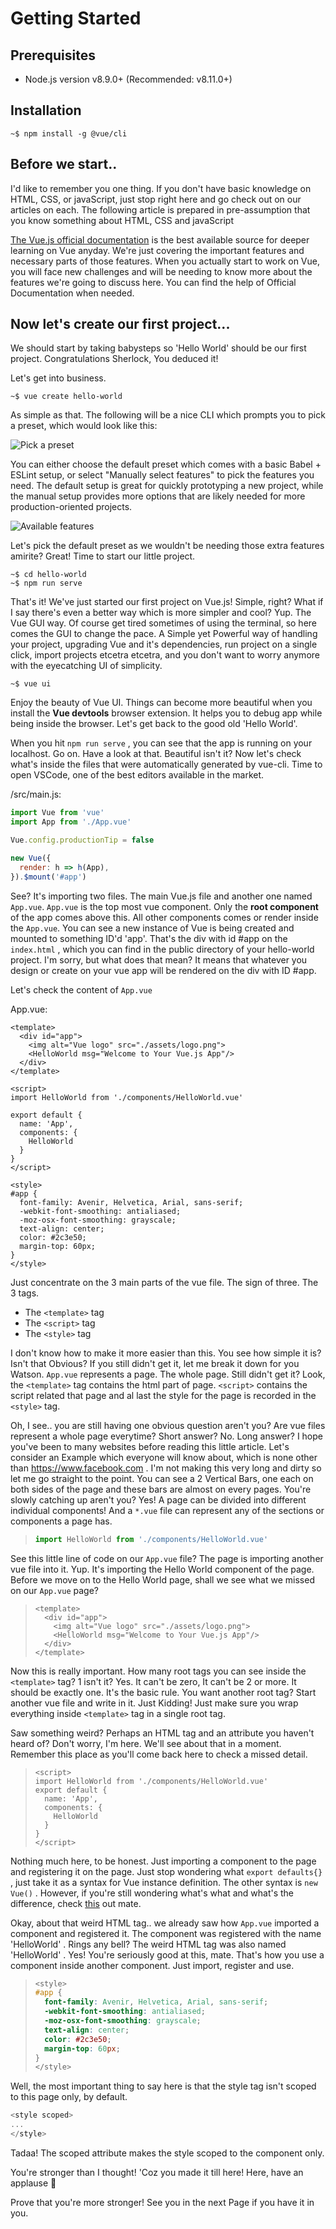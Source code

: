 # Getting Started

## Prerequisites

- Node.js version v8.9.0+ (Recommended: v8.11.0+)

## Installation

    ~$ npm install -g @vue/cli

## Before we start..

I'd like to remember you one thing. If you don't have basic knowledge on HTML, CSS, or javaScript, just stop right here and go check out on our articles on each. The following article is prepared in pre-assumption that you know something about HTML, CSS and javaScript

[The Vue.js official documentation](https://vuejs.org/v2/guide/) is the best available source for deeper learning on Vue anyday. We're just covering the important features and necessary parts of those features. When you actually start to work on Vue, you will face new challenges and will be needing to know more about the features we're going to discuss here. You can find the help of Official Documentation when needed.

## Now let's create our first project...

We should start by taking babysteps so 'Hello World' should be our first project. Congratulations Sherlock, You deduced it!

Let's get into business.

    ~$ vue create hello-world

As simple as that. The following will be a nice CLI which prompts you to pick a preset, which would look like this:

![Pick a preset](/assets/cli-new-project.png)

You can either choose the default preset which comes with a basic Babel + ESLint setup, or select "Manually select features" to pick the features you need. The default setup is great for quickly prototyping a new project, while the manual setup provides more options that are likely needed for more production-oriented projects.

![Available features](/assets/cli-select-features.png)

Let's pick the default preset as we wouldn't be needing those extra features amirite? Great! Time to start our little project.

    ~$ cd hello-world
    ~$ npm run serve

That's it! We've just started our first project on Vue.js! Simple, right? What if I say there's even a better way which is more simpler and cool? Yup. The Vue GUI way. Of course get tired sometimes of using the terminal, so here comes the GUI to change the pace. A Simple yet Powerful way of handling your project, upgrading Vue and it's dependencies, run project on a single click, import projects etcetra etcetra, and you don't want to worry anymore with the eyecatching UI of simplicity.

    ~$ vue ui

Enjoy the beauty of Vue UI. Things can become more beautiful when you install the **Vue devtools** browser extension. It helps you to debug app while being inside the browser. Let's get back to the good old 'Hello World'.

When you hit `npm run serve` , you can see that the app is running on your localhost. Go on. Have a look at that. Beautiful isn't it? Now let's check what's inside the files that were automatically generated by vue-cli. Time to open VSCode, one of the best editors available in the market.

/src/main.js:

```js
import Vue from 'vue'
import App from './App.vue'

Vue.config.productionTip = false

new Vue({
  render: h => h(App),
}).$mount('#app')
```

See? It's importing two files. The main Vue.js file and another one named `App.vue`. `App.vue` is the top most vue component. Only the **root component** of the app comes above this. All other components comes or render inside the `App.vue`. You can see a new instance of Vue is being created and mounted to something ID'd 'app'. That's the div with id #app on the `index.html` , which you can find in the public directory of your hello-world project. I'm sorry, but what does that mean? It means that whatever you design or create on your vue app will be rendered on the div with ID #app.

Let's check the content of `App.vue`

App.vue:

```vue
<template>
  <div id="app">
    <img alt="Vue logo" src="./assets/logo.png">
    <HelloWorld msg="Welcome to Your Vue.js App"/>
  </div>
</template>

<script>
import HelloWorld from './components/HelloWorld.vue'

export default {
  name: 'App',
  components: {
    HelloWorld
  }
}
</script>

<style>
#app {
  font-family: Avenir, Helvetica, Arial, sans-serif;
  -webkit-font-smoothing: antialiased;
  -moz-osx-font-smoothing: grayscale;
  text-align: center;
  color: #2c3e50;
  margin-top: 60px;
}
</style>
```

Just concentrate on the 3 main parts of the vue file. The sign of three. The 3 tags. 

- The `<template>` tag
- The `<script>` tag
- The `<style>` tag

I don't know how to make it more easier than this. You see how simple it is? Isn't that Obvious? If you still didn't get it, let me break it down for you Watson. `App.vue` represents a page. The whole page. Still didn't get it? Look, the `<template>` tag contains the html part of page. `<script>` contains the script related that page and al last the style for the page is recorded in the `<style>` tag. 

Oh, I see.. you are still having one obvious question aren't you? Are vue files represent a whole page everytime? Short answer? No. Long answer? I hope you've been to many websites before reading this little article. Let's consider an Example which everyone will know about, which is none other than <https://www.facebook.com> . I'm not making this very long and dirty so let me go straight to the point. You can see a 2 Vertical Bars, one each on both sides of the page and these bars are almost on every pages. You're slowly catching up aren't you? Yes! A page can be divided into different individual components! And a `*.vue` file can represent any of the sections or components a page has. 

> ```js
> import HelloWorld from './components/HelloWorld.vue'
> ```

See this little line of code on our `App.vue` file? The page is importing another vue file into it. Yup. It's importing the Hello World component of the page. Before we move on to the Hello World page, shall we see what we missed on our `App.vue` page?

> ```vue
> <template>
>   <div id="app">
>     <img alt="Vue logo" src="./assets/logo.png">
>     <HelloWorld msg="Welcome to Your Vue.js App"/>
>   </div>
> </template>
> ```

Now this is really important. How many root tags you can see inside the `<template>` tag? 1 isn't it? Yes. It can't be zero, It can't be 2 or more. It should be exactly one. It's the basic rule. You want another root tag? Start another vue file and write in it. Just Kidding! Just make sure you wrap everything inside `<template>` tag in a single root tag. 

Saw something weird? Perhaps an HTML tag and an attribute you haven't heard of? Don't worry, I'm here. We'll see about that in a moment. Remember this place as you'll come back here to check a missed detail.

> ```vue
> <script>
> import HelloWorld from './components/HelloWorld.vue'
> export default {
>   name: 'App',
>   components: {
>     HelloWorld
>   }
> }
> </script>
> ```

Nothing much here, to be honest. Just importing a component to the page and registering it on the page. Just stop wondering what `export defaults{}` , just take it as a syntax for Vue instance definition. The other syntax is `new Vue()` . However, if you're still wondering what's what and what's the difference, check [this](https://frontendsociety.com/why-you-shouldnt-use-vue-component-ff019fbcac2e) out mate.

Okay, about that weird HTML tag.. we already saw how `App.vue` imported a component and registered it. The component was registered with the name 'HelloWorld' . Rings any bell? The weird HTML tag was also named 'HelloWorld' . Yes! You're seriously good at this, mate. That's how you use a component inside another component. Just import, register and use. 

> ```css
> <style>
> #app {
>   font-family: Avenir, Helvetica, Arial, sans-serif;
>   -webkit-font-smoothing: antialiased;
>   -moz-osx-font-smoothing: grayscale;
>   text-align: center;
>   color: #2c3e50;
>   margin-top: 60px;
> }
> </style>
> ```

Well, the most important thing to say here is that the style tag isn't scoped to this page only, by default. 

``` js
<style scoped>
...
</style>
```

Tadaa! The scoped attribute makes the style scoped to the component only.

You're stronger than I thought! 'Coz you made it till here! Here, have an applause :clap:

Prove that you're more stronger! See you in the next Page if you have it in you.
